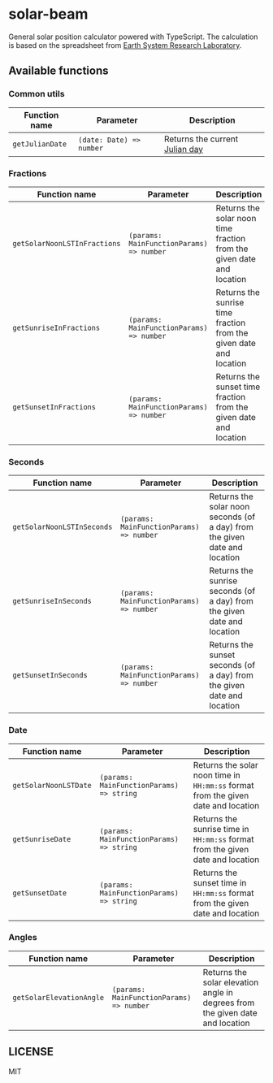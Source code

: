 # solar-beam

General solar position calculator powered with TypeScript. The calculation is based on the spreadsheet from [Earth System Research Laboratory](https://www.esrl.noaa.gov/gmd/grad/solcalc/calcdetails.html).

## Available functions

### Common utils

| Function name   | Parameter                | Description                                                                |
| --------------- | ------------------------ | -------------------------------------------------------------------------- |
| `getJulianDate` | `(date: Date) => number` | Returns the current [Julian day](https://en.wikipedia.org/wiki/Julian_day) |

### Fractions

| Function name                | Parameter                                | Description                                                           |
| ---------------------------- | ---------------------------------------- | --------------------------------------------------------------------- |
| `getSolarNoonLSTInFractions` | `(params: MainFunctionParams) => number` | Returns the solar noon time fraction from the given date and location |
| `getSunriseInFractions`      | `(params: MainFunctionParams) => number` | Returns the sunrise time fraction from the given date and location    |
| `getSunsetInFractions`       | `(params: MainFunctionParams) => number` | Returns the sunset time fraction from the given date and location     |

### Seconds

| Function name              | Parameter                                | Description                                                                |
| -------------------------- | ---------------------------------------- | -------------------------------------------------------------------------- |
| `getSolarNoonLSTInSeconds` | `(params: MainFunctionParams) => number` | Returns the solar noon seconds (of a day) from the given date and location |
| `getSunriseInSeconds`      | `(params: MainFunctionParams) => number` | Returns the sunrise seconds (of a day) from the given date and location    |
| `getSunsetInSeconds`       | `(params: MainFunctionParams) => number` | Returns the sunset seconds (of a day) from the given date and location     |

### Date

| Function name         | Parameter                                | Description                                                                       |
| --------------------- | ---------------------------------------- | --------------------------------------------------------------------------------- |
| `getSolarNoonLSTDate` | `(params: MainFunctionParams) => string` | Returns the solar noon time in `HH:mm:ss` format from the given date and location |
| `getSunriseDate`      | `(params: MainFunctionParams) => string` | Returns the sunrise time in `HH:mm:ss` format from the given date and location    |
| `getSunsetDate`       | `(params: MainFunctionParams) => string` | Returns the sunset time in `HH:mm:ss` format from the given date and location     |

### Angles

| Function name            | Parameter                                | Description                                                                   |
| ------------------------ | ---------------------------------------- | ----------------------------------------------------------------------------- |
| `getSolarElevationAngle` | `(params: MainFunctionParams) => number` | Returns the solar elevation angle in degrees from the given date and location |

## LICENSE

MIT
